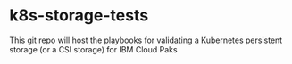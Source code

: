 # k8s-storage-tests
This git repo will host the playbooks for validating a Kubernetes persistent storage (or a CSI storage) for IBM Cloud Paks

